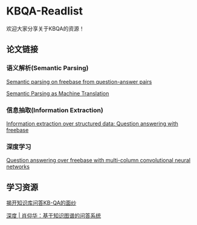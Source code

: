 # KBQA-Readlist
欢迎大家分享关于KBQA的资源！

## 论文链接

### 语义解析(Semantic Parsing)
<a href='http://www.aclweb.org/anthology/D13-1160'> Semantic parsing on freebase from question-answer pairs </a>

<a href='http://www.aclweb.org/anthology/P13-2009'> Semantic Parsing as Machine Translation </a>

### 信息抽取(Information Extraction)
<a href='http://www.aclweb.org/anthology/P14-1090'> Information extraction over structured data: Question answering with freebase </a>

### 深度学习
<a href='http://www.aclweb.org/anthology/P15-1026'> Question answering over freebase with multi-column convolutional neural networks </a>

## 学习资源
<a href='https://zhuanlan.zhihu.com/p/25735572'> 揭开知识库问答KB-QA的面纱 </a>

<a href='https://mp.weixin.qq.com/s?__biz=MzI0MTI1Nzk1MA==&mid=2651675664&idx=1&sn=ec00b3925d4dc1919624dcbb8ff24638&chksm=f2f7a0a1c58029b75fa80df89546e5a295a5bcb1ae62e731605589701f2b279942643d875f51&mpshare=1&scene=1&srcid=0907AbDs1TKqitVQSaZ7As9v#rd'> 深度 | 肖仰华：基于知识图谱的问答系统 </a>
